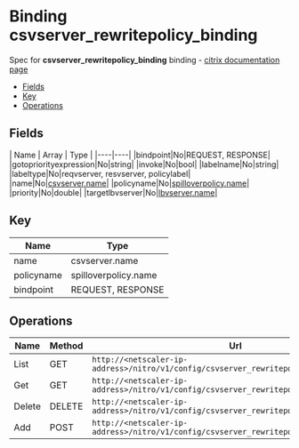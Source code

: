 # Binding csvserver_rewritepolicy_binding

Spec for **csvserver_rewritepolicy_binding** binding - [citrix documentation page](https://developer-docs.citrix.com/projects/netscaler-nitro-api/en/11.0/configuration/content-switching/csvserver_rewritepolicy_binding/csvserver_rewritepolicy_binding/)

- [Fields](#fields)
- [Key](#key)
- [Operations](#operations)

## Fields

| Name | Array | Type |
|----|----|
|bindpoint|No|REQUEST, RESPONSE|
|gotopriorityexpression|No|string|
|invoke|No|bool|
|labelname|No|string|
|labeltype|No|reqvserver, resvserver, policylabel|
|name|No|[csvserver.name](/doc/resources/csvserver.md)|
|policyname|No|[spilloverpolicy.name](/doc/resources/spilloverpolicy.md)|
|priority|No|double|
|targetlbvserver|No|[lbvserver.name](/doc/resources/lbvserver.md)|

## Key

| Name | Type |
|----|----|
| name | csvserver.name |
| policyname | spilloverpolicy.name |
| bindpoint | REQUEST, RESPONSE |

## Operations

| Name | Method | Url |
|----|----|----|
| List | GET | `http://<netscaler-ip-address>/nitro/v1/config/csvserver_rewritepolicy_binding` |
| Get | GET | `http://<netscaler-ip-address>/nitro/v1/config/csvserver_rewritepolicy_binding/<name>` |
| Delete | DELETE | `http://<netscaler-ip-address>/nitro/v1/config/csvserver_rewritepolicy_binding/<name>` |
| Add | POST | `http://<netscaler-ip-address>/nitro/v1/config/csvserver_rewritepolicy_binding` |

